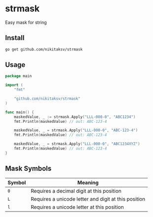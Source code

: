 # strmask
Easy mask for string

## Install
```sh
go get github.com/nikitaksv/strmask
```

## Usage
```go
package main

import (
	"fmt"

	"github.com/nikitaksv/strmask"
)

func main() {
	maskedValue, _ := strmask.Apply("LLL-000-0", "ABC1234")
	fmt.Println(maskedValue) // out: ABC-123-4

	maskedValue, _ = strmask.Apply("LLL-000-0", "ABC-123-4")
	fmt.Println(maskedValue) // out: ABC-123-4

	maskedValue, _ = strmask.Apply("LLL-000-0", "ABC1234XYZ")
	fmt.Println(maskedValue) // out: ABC-123-4
}

```


## Mask Symbols
Symbol | Meaning
--- | ---
`0` | Requires a decimal digit at this position
`L` | Requires a unicode letter and digit at this position
`l` | Requires a unicode letter at this position

